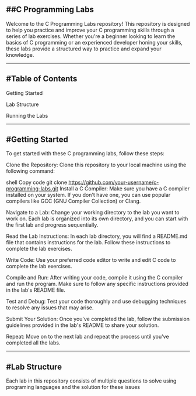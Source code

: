 ##C Programming Labs
-------------------

Welcome to the C Programming Labs repository!
This repository is designed to help you practice and improve your C programming skills through a series of lab exercises. 
Whether you're a beginner looking to learn the basics of C programming or an experienced developer honing your skills, these labs provide a structured way to practice and expand your knowledge.

---------------------------------
#Table of Contents
-----------------

Getting Started

Lab Structure

Running the Labs

-------------------------------
#Getting Started
----------------

To get started with these C programming labs, follow these steps:

Clone the Repository: Clone this repository to your local machine using the following command:

shell
Copy code
git clone https://github.com/your-username/c-programming-labs.git
Install a C Compiler: Make sure you have a C compiler installed on your system. If you don't have one, you can use popular compilers like GCC (GNU Compiler Collection) or Clang.

Navigate to a Lab: Change your working directory to the lab you want to work on. Each lab is organized into its own directory, and you can start with the first lab and progress sequentially.

Read the Lab Instructions: In each lab directory, you will find a README.md file that contains instructions for the lab. Follow these instructions to complete the lab exercises.

Write Code: Use your preferred code editor to write and edit C code to complete the lab exercises.

Compile and Run: After writing your code, compile it using the C compiler and run the program. Make sure to follow any specific instructions provided in the lab's README file.

Test and Debug: Test your code thoroughly and use debugging techniques to resolve any issues that may arise.

Submit Your Solution: Once you've completed the lab, follow the submission guidelines provided in the lab's README to share your solution.

Repeat: Move on to the next lab and repeat the process until you've completed all the labs.

--------------------------------
#Lab Structure
-----------------

Each lab in this repository consists of multiple questions to solve using programing languages and the solution for these issues

